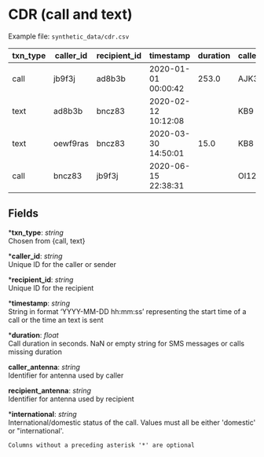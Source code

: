 # CDR (call and text)

Example file: `synthetic_data/cdr.csv` <br>

| txn_type | caller_id | recipient_id | timestamp           | duration | caller_antenna | recipient_antenna | international |
|----------|-----------|--------------|---------------------|----------|----------------|-------------------|---------------|
| call     | jb9f3j    | ad8b3b       | 2020-01-01 00:00:42 | 253.0    | AJK3           | KB3               | domestic      |
| text     | ad8b3b    | bncz83       | 2020-02-12 10:12:08 |          | KB9            | KB8               | domestic      |
| text     | oewf9ras  | bncz83       | 2020-03-30 14:50:01 | 15.0     | KB8            | OI14              | domestic      |
| call     | bncz83    | jb9f3j       | 2020-06-15 22:38:31 |          | OI12           | AJK1              | international |


## Fields <br>
***txn_type**: _string_ <br>
Chosen from {call, text}

***caller_id**: _string_ <br>
Unique ID for the caller or sender

***recipient_id**: _string_ <br>
Unique ID for the recipient 

***timestamp**: _string_ <br>
String in format ‘YYYY-MM-DD hh:mm:ss’ representing the start time of a call or the time an text is sent

***duration**: _float_ <br>
Call duration in seconds. NaN or empty string for SMS messages or calls missing duration

**caller_antenna**: _string_ <br>
Identifier for antenna used by caller

**recipient_antenna**: _string_ <br>
Identifier for antenna used by recipient

***international**: _string_ <br>
International/domestic status of the call. Values must all be either 'domestic' or "international'.
```{note}
Columns without a preceding asterisk '*' are optional
```
